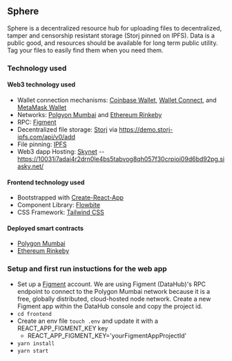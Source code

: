 ## Sphere

Sphere is a decentralized resource hub for uploading files to decentralized, tamper and censorship resistant storage (Storj pinned on IPFS). Data is a public good, and resources should be available for long term public utility. Tag your files to easily find them when you need them.

### Technology used

#### Web3 technology used

- Wallet connection mechanisms: [Coinbase Wallet](https://www.coinbase.com/wallet/developers), [Wallet Connect](https://walletconnect.com/), and [MetaMask Wallet](https://docs.metamask.io/guide/)
- Networks: [Polgyon Mumbai](https://docs.polygon.technology/docs/develop/network-details/network/) and [Ethereum Rinkeby](https://ethereum.org/en/developers/docs/networks/)
- RPC: [Figment](https://datahub.figment.io/)
- Decentralized file storage: [Storj](https://storj.io/) via https://demo.storj-ipfs.com/api/v0/add
- File pinning: [IPFS](https://ipfs.io/)
- Web3 dapp Hosting: [Skynet](https://siasky.net/) -- https://10031i7adai4r2drn0le4bs5tabvog8qh057f30crpioi09d6bd92pg.siasky.net/

#### Frontend technology used

- Bootstrapped with [Create-React-App](https://create-react-app.dev/)
- Component Library: [Flowbite](https://flowbite.com/docs/getting-started/react/)
- CSS Framework: [Tailwind CSS](https://tailwindcss.com/)

#### Deployed smart contracts

- [Polygon Mumbai](https://mumbai.polygonscan.com/address/0xe92e2c072c0e9a7be958643ac5171fdda9cb7b3e)
- [Ethereum Rinkeby](https://rinkeby.etherscan.io/address/0xebc499c6558C5B843292C208654D25dD1B4C0af5)

### Setup and first run instuctions for the web app

- Set up a [Figment](https://datahub.figment.io/) account. We are using Figment (DataHub)'s RPC endpoint to connect to the Polygon Mumbai network because it is a free, globally distributed, cloud-hosted node network. Create a new Figment app within the DataHub console and copy the project id.
- `cd frontend`
- Create an env file `touch .env` and update it with a REACT_APP_FIGMENT_KEY key
  - REACT_APP_FIGMENT_KEY='yourFigmentAppProjectId'
- `yarn install`
- `yarn start`
